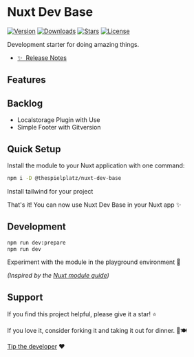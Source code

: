 # Nuxt Dev Base

<!-- Badges Start -->
<p>
  <a href="https://npmjs.com/package/@thespielplatz/nuxt-dev-base"><img src="https://img.shields.io/npm/v/@thespielplatz/nuxt-dev-base.svg?style=flat-square&colorA=202128&colorB=36936A" alt="Version"></a>
  <a href="https://npmjs.com/package/@thespielplatz/nuxt-dev-base"><img src="https://img.shields.io/npm/dm/@thespielplatz/nuxt-dev-base.svg?style=flat-square&colorA=202128&colorB=36936A" alt="Downloads"></a>
  <a href="https://github.com/thespielplatz/nuxt-dev-base/stargazers"><img src="https://img.shields.io/github/stars/thespielplatz/nuxt-dev-base.svg?style=flat-square&colorA=202128&colorB=36936A" alt="Stars"></a>
  <a href="https://github.com/thespielplatz/nuxt-dev-base/blob/main/LICENSE"><img src="https://img.shields.io/github/license/thespielplatz/nuxt-dev-base.svg?style=flat-square&colorA=202128&colorB=36936A" alt="License"></a>
</p>
<!-- Badges End -->

Development starter for doing amazing things.

- [✨ &nbsp;Release Notes](/CHANGELOG.md)

## Features

## Backlog

- Localstorage Plugin with Use
- Simple Footer with Gitversion

## Quick Setup

Install the module to your Nuxt application with one command:

```bash
npm i -D @thespielplatz/nuxt-dev-base
```

Install tailwind for your project

That's it! You can now use Nuxt Dev Base in your Nuxt app ✨

## Development

```sh
npm run dev:prepare
npm run dev
```

Experiment with the module in the playground environment 🎉

_(Inspired by the [Nuxt module guide](https://nuxt.com/docs/guide/going-further/modules))_

## Support

If you find this project helpful, please give it a star! ⭐

If you love it, consider forking it and taking it out for dinner. 🌟🍽️

[Tip the developer](https://thespielplatz.com/tip-jar) ❤️
